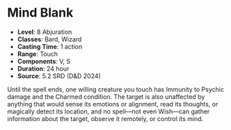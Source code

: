 # Mind Blank

- **Level**: 8 Abjuration
- **Classes**: Bard, Wizard
- **Casting Time**: 1 action
- **Range**: Touch
- **Components**: V, S
- **Duration**: 24 hour
- **Source**: 5.2 SRD (D&D 2024)

Until the spell ends, one willing creature you touch has Immunity to Psychic damage and the Charmed condition. The target is also unaffected by anything that would sense its emotions or alignment, read its thoughts, or magically detect its location, and no spell—not even Wish—can gather information about the target, observe it remotely, or control its mind.

